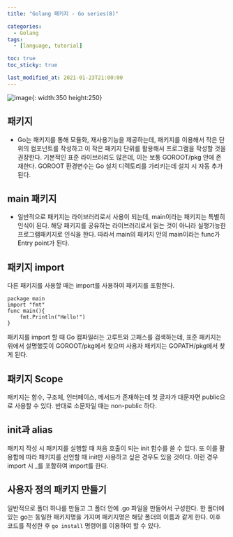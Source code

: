 ```yaml
---
title: "Golang 패키지 - Go series(8)"

categories:
  - Golang
tags:
  - [language, tutorial]

toc: true
toc_sticky: true

last_modified_at: 2021-01-23T21:00:00
---
```


![image](https://user-images.githubusercontent.com/37994634/105621623-ed7f4b00-5e4c-11eb-9c3d-53a3b52b289a.png){: width:350 height:250}

## 패키지

- Go는 패키지를 통해 모듈화, 재사용기능을 제공하는데, 패키지를 이용해서 작은 단위의 컴포넌트를 작성하고 이 작은 패키지 단위를 활용해서 프로그램을 작성할 것을 권장한다. 기본적인 표준 라이브러리도 많은데, 이는 보통 GOROOT/pkg 안에 존재한다. GOROOT 환경변수는 Go 설치 디렉토리를 가리키는데 설치 시 자동 추가된다.

## main 패키지

- 일반적으로 패키지는 라이브러리로서 사용이 되는데, main이라는 패키지는 특별히 인식이 된다. 해당 패키지를 공유하는 라이브러리로서 읽는 것이 아니라 실행가능한 프로그램패키지로 인식을 한다. 따라서 main의 패키지 안의 main이라는 func가 Entry point가 된다.

## 패키지 import

다른 패키지를 사용할 때는 import를 사용하여 패키지를 포함한다.

```golang
package main
import "fmt"
func main(){
    fmt.Println("Hello!")
}
```

패키지를 import 할 때 Go 컴파일러는 고루트와 고패스를 검색하는데, 표준 패키지는 위에서 설명했듯이 GOROOT/pkg에서 찾으며 사용자 패키지는 GOPATH/pkg에서 찾게 된다.

## 패키지 Scope

패키지는 함수, 구조체, 인터페이스, 메서드가 존재하는데 첫 글자가 대문자면 public으로 사용할 수 있다. 반대로 소문자일 때는 non-public 하다.

## init과 alias

패키지 작성 시 패키지를 실행할 때 처음 호출이 되는 init 함수를 쓸 수 있다. 또 이를 활용함에 따라 패키지를 선언할 때 init만 사용하고 싶은 경우도 있을 것이다. 이런 경우 import 시 \_를 포함하여 import를 한다.

## 사용자 정의 패키지 만들기

일반적으로 폴더 하나를 만들고 그 폴더 안에 .go 파일을 만들어서 구성한다. 한 폴더에 있는 go는 동일한 패키지명을 가지며 패키지명은 해당 폴더의 이름과 같게 한다. 이후 코드를 작성한 후 `go install` 명령어를 이용하여 할 수 있다.
